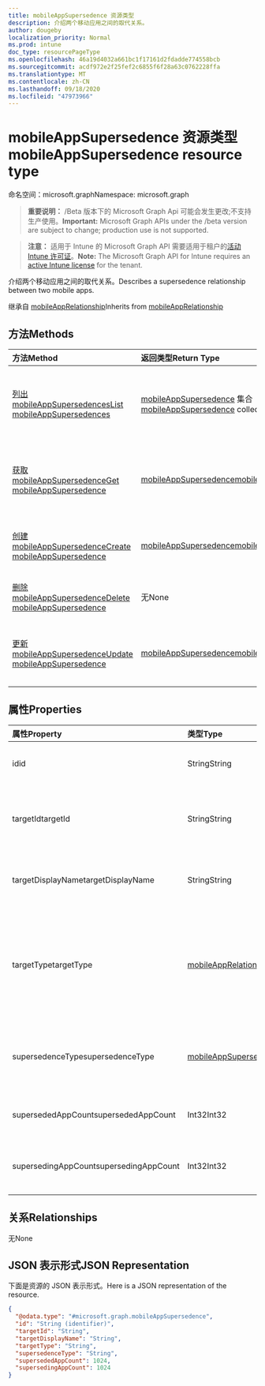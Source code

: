 ```yaml
---
title: mobileAppSupersedence 资源类型
description: 介绍两个移动应用之间的取代关系。
author: dougeby
localization_priority: Normal
ms.prod: intune
doc_type: resourcePageType
ms.openlocfilehash: 46a19d4032a661bc1f17161d2fdadde774558bcb
ms.sourcegitcommit: acdf972e2f25fef2c6855f6f28a63c0762228ffa
ms.translationtype: MT
ms.contentlocale: zh-CN
ms.lasthandoff: 09/18/2020
ms.locfileid: "47973966"
---
```

# <a name="mobileappsupersedence-resource-type"></a><span data-ttu-id="4f8b1-103">mobileAppSupersedence 资源类型</span><span class="sxs-lookup"><span data-stu-id="4f8b1-103">mobileAppSupersedence resource type</span></span>

<span data-ttu-id="4f8b1-104">命名空间：microsoft.graph</span><span class="sxs-lookup"><span data-stu-id="4f8b1-104">Namespace: microsoft.graph</span></span>

> <span data-ttu-id="4f8b1-105">**重要说明：** /Beta 版本下的 Microsoft Graph Api 可能会发生更改;不支持生产使用。</span><span class="sxs-lookup"><span data-stu-id="4f8b1-105">**Important:** Microsoft Graph APIs under the /beta version are subject to change; production use is not supported.</span></span>

> <span data-ttu-id="4f8b1-106">**注意：** 适用于 Intune 的 Microsoft Graph API 需要适用于租户的[活动 Intune 许可证](https://go.microsoft.com/fwlink/?linkid=839381)。</span><span class="sxs-lookup"><span data-stu-id="4f8b1-106">**Note:** The Microsoft Graph API for Intune requires an [active Intune license](https://go.microsoft.com/fwlink/?linkid=839381) for the tenant.</span></span>

<span data-ttu-id="4f8b1-107">介绍两个移动应用之间的取代关系。</span><span class="sxs-lookup"><span data-stu-id="4f8b1-107">Describes a supersedence relationship between two mobile apps.</span></span>


<span data-ttu-id="4f8b1-108">继承自 [mobileAppRelationship](../resources/intune-apps-mobileapprelationship.md)</span><span class="sxs-lookup"><span data-stu-id="4f8b1-108">Inherits from [mobileAppRelationship](../resources/intune-apps-mobileapprelationship.md)</span></span>

## <a name="methods"></a><span data-ttu-id="4f8b1-109">方法</span><span class="sxs-lookup"><span data-stu-id="4f8b1-109">Methods</span></span>
|<span data-ttu-id="4f8b1-110">方法</span><span class="sxs-lookup"><span data-stu-id="4f8b1-110">Method</span></span>|<span data-ttu-id="4f8b1-111">返回类型</span><span class="sxs-lookup"><span data-stu-id="4f8b1-111">Return Type</span></span>|<span data-ttu-id="4f8b1-112">说明</span><span class="sxs-lookup"><span data-stu-id="4f8b1-112">Description</span></span>|
|:---|:---|:---|
|[<span data-ttu-id="4f8b1-113">列出 mobileAppSupersedences</span><span class="sxs-lookup"><span data-stu-id="4f8b1-113">List mobileAppSupersedences</span></span>](../api/intune-apps-mobileappsupersedence-list.md)|<span data-ttu-id="4f8b1-114">[mobileAppSupersedence](../resources/intune-apps-mobileappsupersedence.md) 集合</span><span class="sxs-lookup"><span data-stu-id="4f8b1-114">[mobileAppSupersedence](../resources/intune-apps-mobileappsupersedence.md) collection</span></span>|<span data-ttu-id="4f8b1-115">列出 [mobileAppSupersedence](../resources/intune-apps-mobileappsupersedence.md) 对象的属性和关系。</span><span class="sxs-lookup"><span data-stu-id="4f8b1-115">List properties and relationships of the [mobileAppSupersedence](../resources/intune-apps-mobileappsupersedence.md) objects.</span></span>|
|[<span data-ttu-id="4f8b1-116">获取 mobileAppSupersedence</span><span class="sxs-lookup"><span data-stu-id="4f8b1-116">Get mobileAppSupersedence</span></span>](../api/intune-apps-mobileappsupersedence-get.md)|[<span data-ttu-id="4f8b1-117">mobileAppSupersedence</span><span class="sxs-lookup"><span data-stu-id="4f8b1-117">mobileAppSupersedence</span></span>](../resources/intune-apps-mobileappsupersedence.md)|<span data-ttu-id="4f8b1-118">读取 [mobileAppSupersedence](../resources/intune-apps-mobileappsupersedence.md) 对象的属性和关系。</span><span class="sxs-lookup"><span data-stu-id="4f8b1-118">Read properties and relationships of the [mobileAppSupersedence](../resources/intune-apps-mobileappsupersedence.md) object.</span></span>|
|[<span data-ttu-id="4f8b1-119">创建 mobileAppSupersedence</span><span class="sxs-lookup"><span data-stu-id="4f8b1-119">Create mobileAppSupersedence</span></span>](../api/intune-apps-mobileappsupersedence-create.md)|[<span data-ttu-id="4f8b1-120">mobileAppSupersedence</span><span class="sxs-lookup"><span data-stu-id="4f8b1-120">mobileAppSupersedence</span></span>](../resources/intune-apps-mobileappsupersedence.md)|<span data-ttu-id="4f8b1-121">创建新的 [mobileAppSupersedence](../resources/intune-apps-mobileappsupersedence.md) 对象。</span><span class="sxs-lookup"><span data-stu-id="4f8b1-121">Create a new [mobileAppSupersedence](../resources/intune-apps-mobileappsupersedence.md) object.</span></span>|
|[<span data-ttu-id="4f8b1-122">删除 mobileAppSupersedence</span><span class="sxs-lookup"><span data-stu-id="4f8b1-122">Delete mobileAppSupersedence</span></span>](../api/intune-apps-mobileappsupersedence-delete.md)|<span data-ttu-id="4f8b1-123">无</span><span class="sxs-lookup"><span data-stu-id="4f8b1-123">None</span></span>|<span data-ttu-id="4f8b1-124">删除 [mobileAppSupersedence](../resources/intune-apps-mobileappsupersedence.md)。</span><span class="sxs-lookup"><span data-stu-id="4f8b1-124">Deletes a [mobileAppSupersedence](../resources/intune-apps-mobileappsupersedence.md).</span></span>|
|[<span data-ttu-id="4f8b1-125">更新 mobileAppSupersedence</span><span class="sxs-lookup"><span data-stu-id="4f8b1-125">Update mobileAppSupersedence</span></span>](../api/intune-apps-mobileappsupersedence-update.md)|[<span data-ttu-id="4f8b1-126">mobileAppSupersedence</span><span class="sxs-lookup"><span data-stu-id="4f8b1-126">mobileAppSupersedence</span></span>](../resources/intune-apps-mobileappsupersedence.md)|<span data-ttu-id="4f8b1-127">更新 [mobileAppSupersedence](../resources/intune-apps-mobileappsupersedence.md) 对象的属性。</span><span class="sxs-lookup"><span data-stu-id="4f8b1-127">Update the properties of a [mobileAppSupersedence](../resources/intune-apps-mobileappsupersedence.md) object.</span></span>|

## <a name="properties"></a><span data-ttu-id="4f8b1-128">属性</span><span class="sxs-lookup"><span data-stu-id="4f8b1-128">Properties</span></span>
|<span data-ttu-id="4f8b1-129">属性</span><span class="sxs-lookup"><span data-stu-id="4f8b1-129">Property</span></span>|<span data-ttu-id="4f8b1-130">类型</span><span class="sxs-lookup"><span data-stu-id="4f8b1-130">Type</span></span>|<span data-ttu-id="4f8b1-131">说明</span><span class="sxs-lookup"><span data-stu-id="4f8b1-131">Description</span></span>|
|:---|:---|:---|
|<span data-ttu-id="4f8b1-132">id</span><span class="sxs-lookup"><span data-stu-id="4f8b1-132">id</span></span>|<span data-ttu-id="4f8b1-133">String</span><span class="sxs-lookup"><span data-stu-id="4f8b1-133">String</span></span>|<span data-ttu-id="4f8b1-134">关系实体 id。继承自 [mobileAppRelationship](../resources/intune-apps-mobileapprelationship.md)</span><span class="sxs-lookup"><span data-stu-id="4f8b1-134">The relationship entity id. Inherited from [mobileAppRelationship](../resources/intune-apps-mobileapprelationship.md)</span></span>|
|<span data-ttu-id="4f8b1-135">targetId</span><span class="sxs-lookup"><span data-stu-id="4f8b1-135">targetId</span></span>|<span data-ttu-id="4f8b1-136">String</span><span class="sxs-lookup"><span data-stu-id="4f8b1-136">String</span></span>|<span data-ttu-id="4f8b1-137">目标移动应用程序的应用程序 id。继承自 [mobileAppRelationship](../resources/intune-apps-mobileapprelationship.md)</span><span class="sxs-lookup"><span data-stu-id="4f8b1-137">The target mobile app's app id. Inherited from [mobileAppRelationship](../resources/intune-apps-mobileapprelationship.md)</span></span>|
|<span data-ttu-id="4f8b1-138">targetDisplayName</span><span class="sxs-lookup"><span data-stu-id="4f8b1-138">targetDisplayName</span></span>|<span data-ttu-id="4f8b1-139">String</span><span class="sxs-lookup"><span data-stu-id="4f8b1-139">String</span></span>|<span data-ttu-id="4f8b1-140">目标移动应用程序的显示名称。</span><span class="sxs-lookup"><span data-stu-id="4f8b1-140">The target mobile app's display name.</span></span> <span data-ttu-id="4f8b1-141">继承自 [mobileAppRelationship](../resources/intune-apps-mobileapprelationship.md)</span><span class="sxs-lookup"><span data-stu-id="4f8b1-141">Inherited from [mobileAppRelationship](../resources/intune-apps-mobileapprelationship.md)</span></span>|
|<span data-ttu-id="4f8b1-142">targetType</span><span class="sxs-lookup"><span data-stu-id="4f8b1-142">targetType</span></span>|[<span data-ttu-id="4f8b1-143">mobileAppRelationshipType</span><span class="sxs-lookup"><span data-stu-id="4f8b1-143">mobileAppRelationshipType</span></span>](../resources/intune-apps-mobileapprelationshiptype.md)|<span data-ttu-id="4f8b1-144">表示目标是父项还是子项的关系的类型。</span><span class="sxs-lookup"><span data-stu-id="4f8b1-144">The type of relationship indicating whether the target is a parent or child.</span></span> <span data-ttu-id="4f8b1-145">继承自 [mobileAppRelationship](../resources/intune-apps-mobileapprelationship.md)。</span><span class="sxs-lookup"><span data-stu-id="4f8b1-145">Inherited from [mobileAppRelationship](../resources/intune-apps-mobileapprelationship.md).</span></span> <span data-ttu-id="4f8b1-146">可取值为：`child`、`parent`。</span><span class="sxs-lookup"><span data-stu-id="4f8b1-146">Possible values are: `child`, `parent`.</span></span>|
|<span data-ttu-id="4f8b1-147">supersedenceType</span><span class="sxs-lookup"><span data-stu-id="4f8b1-147">supersedenceType</span></span>|[<span data-ttu-id="4f8b1-148">mobileAppSupersedenceType</span><span class="sxs-lookup"><span data-stu-id="4f8b1-148">mobileAppSupersedenceType</span></span>](../resources/intune-apps-mobileappsupersedencetype.md)|<span data-ttu-id="4f8b1-149">父应用和子应用之间的取代关系类型。</span><span class="sxs-lookup"><span data-stu-id="4f8b1-149">The supersedence relationship type between the parent and child apps.</span></span> <span data-ttu-id="4f8b1-150">可取值为：`update`、`replace`。</span><span class="sxs-lookup"><span data-stu-id="4f8b1-150">Possible values are: `update`, `replace`.</span></span>|
|<span data-ttu-id="4f8b1-151">supersededAppCount</span><span class="sxs-lookup"><span data-stu-id="4f8b1-151">supersededAppCount</span></span>|<span data-ttu-id="4f8b1-152">Int32</span><span class="sxs-lookup"><span data-stu-id="4f8b1-152">Int32</span></span>|<span data-ttu-id="4f8b1-153">由子应用直接或间接取代的应用程序总数。</span><span class="sxs-lookup"><span data-stu-id="4f8b1-153">The total number of apps directly or indirectly superseded by the child app.</span></span>|
|<span data-ttu-id="4f8b1-154">supersedingAppCount</span><span class="sxs-lookup"><span data-stu-id="4f8b1-154">supersedingAppCount</span></span>|<span data-ttu-id="4f8b1-155">Int32</span><span class="sxs-lookup"><span data-stu-id="4f8b1-155">Int32</span></span>|<span data-ttu-id="4f8b1-156">直接或间接取代父应用程序的应用程序总数量。</span><span class="sxs-lookup"><span data-stu-id="4f8b1-156">The total number of apps directly or indirectly superseding the parent app.</span></span>|

## <a name="relationships"></a><span data-ttu-id="4f8b1-157">关系</span><span class="sxs-lookup"><span data-stu-id="4f8b1-157">Relationships</span></span>
<span data-ttu-id="4f8b1-158">无</span><span class="sxs-lookup"><span data-stu-id="4f8b1-158">None</span></span>

## <a name="json-representation"></a><span data-ttu-id="4f8b1-159">JSON 表示形式</span><span class="sxs-lookup"><span data-stu-id="4f8b1-159">JSON Representation</span></span>
<span data-ttu-id="4f8b1-160">下面是资源的 JSON 表示形式。</span><span class="sxs-lookup"><span data-stu-id="4f8b1-160">Here is a JSON representation of the resource.</span></span>
<!-- {
  "blockType": "resource",
  "keyProperty": "id",
  "@odata.type": "microsoft.graph.mobileAppSupersedence"
}
-->
``` json
{
  "@odata.type": "#microsoft.graph.mobileAppSupersedence",
  "id": "String (identifier)",
  "targetId": "String",
  "targetDisplayName": "String",
  "targetType": "String",
  "supersedenceType": "String",
  "supersededAppCount": 1024,
  "supersedingAppCount": 1024
}
```






